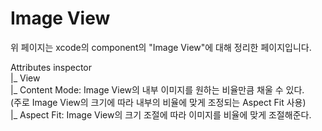 # Image View
 위 페이지는 xcode의 component의 "Image View"에 대해 정리한 페이지입니다.    
 
 Attributes inspector     
 |_ View     
    |_ Content Mode: Image View의 내부 이미지를 원하는 비율만큼 채울 수 있다.     
                     (주로 Image View의 크기에 따라 내부의 비율에 맞게 조정되는 Aspect Fit 사용)      
        |_ Aspect Fit: Image View의 크기 조절에 따라 이미지를 비율에 맞게 조절해준다.      
        



